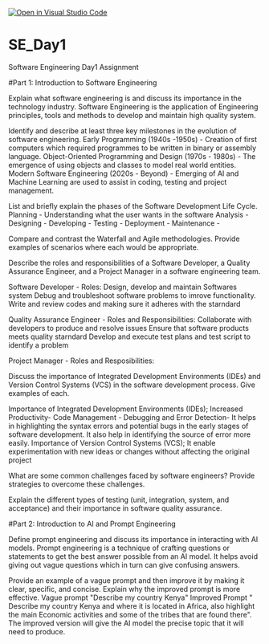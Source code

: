 [![Open in Visual Studio Code](https://classroom.github.com/assets/open-in-vscode-2e0aaae1b6195c2367325f4f02e2d04e9abb55f0b24a779b69b11b9e10269abc.svg)](https://classroom.github.com/online_ide?assignment_repo_id=15564862&assignment_repo_type=AssignmentRepo)
# SE_Day1
Software Engineering Day1 Assignment

#Part 1: Introduction to Software Engineering

Explain what software engineering is and discuss its importance in the technology industry.
Software Engineering is the application of Engineering principles, tools and methods to develop and maintain high quality system.


Identify and describe at least three key milestones in the evolution of software engineering.
Early Programming (1940s -1950s) - Creation of first computers which required programmes to be written in binary or assembly language.
Object-Oriented Programming and Design (1970s - 1980s) - The emergence of using objects and classes to model real world entities. 
Modern Software Engineering (2020s - Beyond) - Emerging of AI and Machine Learning are used to assist in coding, testing and project management.

List and briefly explain the phases of the Software Development Life Cycle.
Planning - Understanding what the user wants in the software 
Analysis - 
Designing - 
Developing - 
Testing - 
Deployment - 
Maintenance - 

Compare and contrast the Waterfall and Agile methodologies. Provide examples of scenarios where each would be appropriate.


Describe the roles and responsibilities of a Software Developer, a Quality Assurance Engineer, and a Project Manager in a software engineering team.

Software Developer -
Roles:
Design, develop and maintain Softwares system
Debug and troubleshoot software problems to imrove functionality.
Write and review codes and making sure it adheres with the starndard

Quality Assurance Engineer - 
Roles and Responsibilities:
Collaborate with developers to produce and resolve issues
Ensure that software products meets quality starndard
Develop and execute test plans and test script to identify a problem

Project Manager - 
Roles and Resposibilities:



Discuss the importance of Integrated Development Environments (IDEs) and Version Control Systems (VCS) in the software development process. Give examples of each.

Importance of Integrated Development Environments (IDEs);
Increased Productivity- 
Code Management - 
Debugging and Error Detection- It helps in highlighting the syntax errors and potential bugs in the early stages of software development. It also help in identifying the source of error more easily.
Importance of Version Control Systems (VCS);
It enable experimentation with new ideas or changes without affecting the original project

What are some common challenges faced by software engineers? Provide strategies to overcome these challenges.


Explain the different types of testing (unit, integration, system, and acceptance) and their importance in software quality assurance.


#Part 2: Introduction to AI and Prompt Engineering


Define prompt engineering and discuss its importance in interacting with AI models.
Prompt engineering is a technique of crafting questions or statements to get the best answer possible from an AI model.
It helps avoid giving out vague questions which in turn can give confusing answers.

Provide an example of a vague prompt and then improve it by making it clear, specific, and concise. Explain why the improved prompt is more effective.
Vague prompt "Describe my country Kenya"
Improved Prompt " Describe my country Kenya and where it is located in Africa, also highlight the main Economic activities and some of the tribes that are found there".
The improved version will give the AI model the precise topic that it will need to produce.
